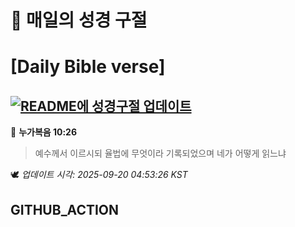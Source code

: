 # 🙏 매일의 성경 구절
# [Daily Bible verse]
## [![README에 성경구절 업데이트](https://github.com/DONGSUKA/first_test/actions/workflows/update-readme-bible.yml/badge.svg)](https://github.com/DONGSUKA/first_test/actions/workflows/update-readme-bible.yml)
<!-- START_BIBLE_VERSE -->
📖 **누가복음 10:26**
> 예수께서 이르시되 율법에 무엇이라 기록되었으며 네가 어떻게 읽느냐

🕊️ _업데이트 시각: 2025-09-20 04:53:26 KST_
  <!-- END_BIBLE_VERSE -->
## GITHUB_ACTION
